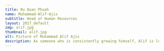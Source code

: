 ```yaml
---
title: Ru Quan Phuah
name: Muhammad-Alif-Ajis
subtitle: Head of Human Resources
layout: 2017_default
img: alif.jpg
thumbnail: alif.jpg
alt: Picture of Muhammad Alif Ajis
description: As someone who is consistently growing himself, Alif is looking forward to work in a dynamic environment that offers various challenges and new exposure. His strengths lie on his communication and leadership skills that are essential for his position as the Head of Human Resources. Back during his college years, he was appointed as part of the Student Representative Council.
---
```

